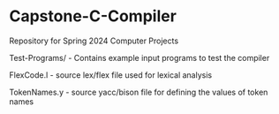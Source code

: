 # Capstone-C-Compiler
Repository for Spring 2024 Computer Projects

Test-Programs/ - Contains example input programs to test the compiler

FlexCode.l - source lex/flex file used for lexical analysis

TokenNames.y - source yacc/bison file for defining the values of token names
